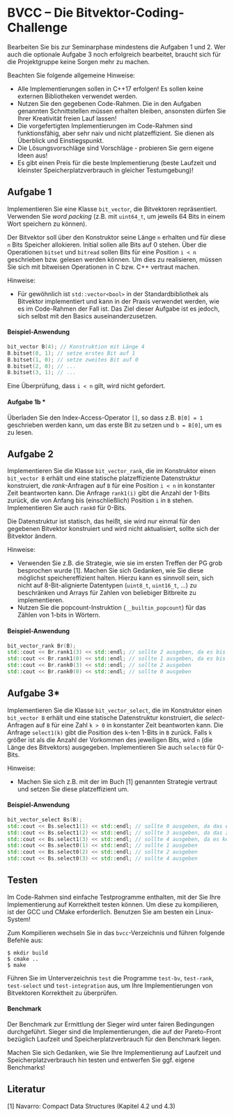 # BVCC – Die Bitvektor-Coding-Challenge

Bearbeiten Sie bis zur Seminarphase mindestens die Aufgaben 1 und 2. Wer auch die optionale Aufgabe 3 noch erfolgreich bearbeitet, braucht sich für die Projektgruppe keine Sorgen mehr zu machen.

Beachten Sie folgende allgemeine Hinweise:
* Alle Implementierungen sollen in C++17 erfolgen! Es sollen keine externen Bibliotheken verwendet werden.
* Nutzen Sie den gegebenen Code-Rahmen. Die in den Aufgaben genannten Schnittstellen müssen erhalten bleiben, ansonsten dürfen Sie Ihrer Kreativität freien Lauf lassen!
* Die vorgefertigten Implementierungen im Code-Rahmen sind funktionsfähig, aber sehr naiv und nicht platzeffizient. Sie dienen als Überblick und Einstiegspunkt.
* Die Lösungsvorschläge sind Vorschläge - probieren Sie gern eigene Ideen aus!
* Es gibt einen Preis für die beste Implementierung (beste Laufzeit und kleinster Speicherplatzverbrauch in gleicher Testumgebung)!

## Aufgabe 1

Implementieren Sie eine Klasse `bit_vector`, die Bitvektoren repräsentiert. Verwenden Sie _word packing_ (z.B. mit `uint64_t`, um jeweils 64 Bits in einem Wort speichern zu können).

Der Bitvektor soll über den Konstruktor seine Länge `n` erhalten und für diese `n` Bits Speicher allokieren. Initial sollen alle Bits auf 0 stehen. Über die Operationen `bitset` und `bitread` sollen Bits für eine Position `i < n` geschrieben bzw. gelesen werden können. Um dies zu realisieren, müssen Sie sich mit bitweisen Operationen in C bzw. C++ vertraut machen.

Hinweise:
* Für gewöhnlich ist `std::vector<bool>` in der Standardbibliothek als Bitvektor implementiert und kann in der Praxis verwendet werden, wie es im Code-Rahmen der Fall ist. Das Ziel dieser Aufgabe ist es jedoch, sich selbst mit den Basics auseinanderzusetzen.

#### Beispiel-Anwendung
```cpp
bit_vector B(4); // Konstruktion mit Länge 4
B.bitset(0, 1); // setze erstes Bit auf 1
B.bitset(1, 0); // setze zweites Bit auf 0
B.bitset(2, 0); // ...
B.bitset(3, 1); // ...
```
Eine Überprüfung, dass `i < n` gilt, wird nicht gefordert.

#### Aufgabe 1b *

Überladen Sie den Index-Access-Operator `[]`, so dass z.B. `B[0] = 1` geschrieben werden kann, um das erste Bit zu setzen und `b = B[0]`, um es zu lesen.

## Aufgabe 2

Implementieren Sie die Klasse `bit_vector_rank`, die im Konstruktor einen `bit_vector B` erhält und eine statische platzeffiziente Datenstruktur konstruiert, die _rank_-Anfragen auf `B` für eine Position `i < n` in konstanter Zeit beantworten kann. Die Anfrage `rank1(i)` gibt die Anzahl der 1-Bits zurück, die von Anfang bis (einschließlich) Position `i` in `B` stehen. Implementieren Sie auch `rank0` für 0-Bits.

Die Datenstruktur ist statisch, das heißt, sie wird nur einmal für den gegebenen Bitvektor konstruiert und wird nicht aktualisiert, sollte sich der Bitvektor ändern.

Hinweise:
* Verwenden Sie z.B. die Strategie, wie sie im ersten Treffen der PG grob besprochen wurde [1]. Machen Sie sich Gedanken, wie Sie diese möglichst speichereffizient halten. Hierzu kann es sinnvoll sein, sich nicht auf 8-Bit-alignierte Datentypen (`uint8_t`, `uint16_t`, ...) zu beschränken und Arrays für Zahlen von beliebiger Bitbreite zu implementieren.
* Nutzen Sie die popcount-Instruktion (`__builtin_popcount`) für das Zählen von 1-bits in Wörtern.

#### Beispiel-Anwendung
```cpp
bit_vector_rank Br(B);
std::cout << Br.rank1(3) << std::endl; // sollte 2 ausgeben, da es bis einschl. Position 3 zwei 1-Bits gibt
std::cout << Br.rank1(0) << std::endl; // sollte 1 ausgeben, da es bis einschl. Position 0 ein 1-Bit gibt
std::cout << Br.rank0(3) << std::endl; // sollte 2 ausgeben
std::cout << Br.rank0(0) << std::endl; // sollte 0 ausgeben
```

## Aufgabe 3*

Implementieren Sie die Klasse `bit_vector_select`, die im Konstruktor einen `bit_vector B` erhält und eine statische Datenstruktur konstruiert, die _select_-Anfragen auf `B` für eine Zahl `k > 0` in konstanter Zeit beantworten kann. Die Anfrage `select1(k)` gibt die Position des `k`-ten 1-Bits in `B` zurück. Falls `k` größer ist als die Anzahl der Vorkommen des jeweiligen Bits, wird `n` (die Länge des Bitvektors) ausgegeben. Implementieren Sie auch `select0` für 0-Bits.

Hinweise:
* Machen Sie sich z.B. mit der im Buch [1] genannten Strategie vertraut und setzen Sie diese platzeffizient um.

#### Beispiel-Anwendung
```cpp
bit_vector_select Bs(B);
std::cout << Bs.select1(1) << std::endl; // sollte 0 ausgeben, da das erste 1-Bit an Position 0 steht
std::cout << Bs.select1(2) << std::endl; // sollte 3 ausgeben, da das zweite 1-Bit an Position 3 steht
std::cout << Bs.select1(3) << std::endl; // sollte 4 ausgeben, da es kein drittes 1-Bit gibt
std::cout << Bs.select0(1) << std::endl; // sollte 1 ausgeben
std::cout << Bs.select0(2) << std::endl; // sollte 2 ausgeben
std::cout << Bs.select0(3) << std::endl; // sollte 4 ausgeben
```

## Testen

Im Code-Rahmen sind einfache Testprogramme enthalten, mit der Sie Ihre Implementierung auf Korrektheit testen können. Um diese zu kompilieren, ist der GCC und CMake erforderlich. Benutzen Sie am besten ein Linux-System!

Zum Kompilieren wechseln Sie in das `bvcc`-Verzeichnis und führen folgende Befehle aus:
```
$ mkdir build
$ cmake ..
$ make
```

Führen Sie im Unterverzeichnis `test` die Programme `test-bv`, `test-rank`, `test-select` und `test-integration` aus, um Ihre Implementierungen von Bitvektoren Korrektheit zu überprüfen.

#### Benchmark
Der Benchmark zur Ermittlung der Sieger wird unter fairen Bedingungen durchgeführt. Sieger sind die Implementierungen, die auf der Pareto-Front bezüglich Laufzeit und Speicherplatzverbrauch für den Benchmark liegen.

Machen Sie sich Gedanken, wie Sie Ihre Implementierung auf Laufzeit und Speicherplatzverbrauch hin testen und entwerfen Sie ggf. eigene Benchmarks!

## Literatur

[1] Navarro: Compact Data Structures (Kapitel 4.2 und 4.3)
